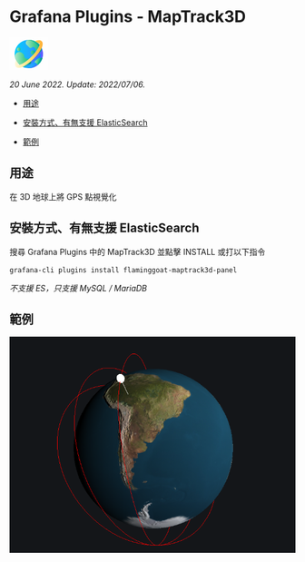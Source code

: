 # Grafana Plugins - MapTrack3D

![img](MapTrack3D_icon.png)

*20 June 2022. Update: 2022/07/06.*

* [用途](#use)

* [安裝方式、有無支援 ElasticSearch](#install)

* [範例](#example)

<h2 id="use">用途</h2>

在 3D 地球上將 GPS 點視覺化

<h2 id="install">安裝方式、有無支援 ElasticSearch</h2>

搜尋 Grafana Plugins 中的 MapTrack3D 並點擊 INSTALL 或打以下指令

    grafana-cli plugins install flaminggoat-maptrack3d-panel

*不支援 ES，只支援 MySQL / MariaDB*

<h2 id="example">範例</h2>

![img](MapTrack3D.png)

